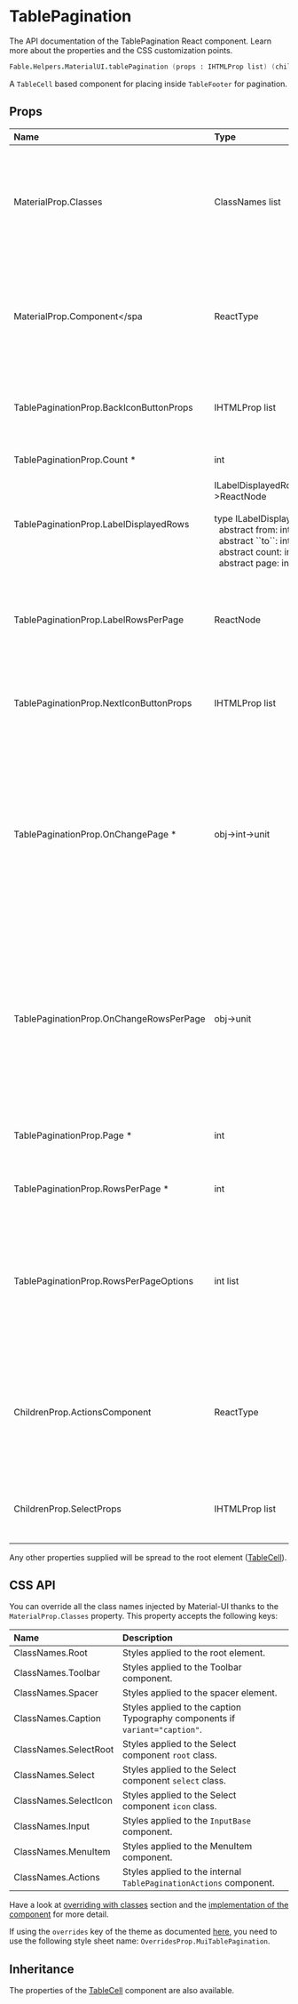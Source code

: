 # TablePagination

<p class="description">The API documentation of the TablePagination React component. Learn more about the properties and the CSS customization points.</p>

```fsharp
Fable.Helpers.MaterialUI.tablePagination (props : IHTMLProp list) (children : ReactElement list) : ReactElement
```

A `TableCell` based component for placing inside `TableFooter` for pagination.

## Props

| Name | Type | Default | Description |
|:-----|:-----|:--------|:------------|
| <span class="prop-name">MaterialProp.Classes</span> | <span class="prop-type">ClassNames list</span> |   | Override or extend the styles applied to the component.  See CSS API below for more details.  |
| <span class="prop-name">MaterialProp.Component</spa | <span class="prop-type">ReactType</span> | <span class="prop-default">TableCell</span> | The component used for the root node. Either a string to use a DOM element or a component. |
| <span class="prop-name">TablePaginationProp.BackIconButtonProps</span> | <span class="prop-type">IHTMLProp list</span> |   | Properties applied to the back arrow [`IconButton`](#/api/icon-button) component. |
| <span class="prop-name required">TablePaginationProp.Count *</span> | <span class="prop-type">int</span> |   | The total number of rows. |
| <span class="prop-name">TablePaginationProp.LabelDisplayedRows</span> | <span class="prop-type">ILabelDisplayedRowsArgs->ReactNode<br><br>type&nbsp;ILabelDisplayedRowsArgs&nbsp;=<br>&nbsp;&nbsp;abstract&nbsp;from:&nbsp;int<br>&nbsp;&nbsp;abstract&nbsp;&#96;&#96;to&#96;&#96;:&nbsp;int<br>&nbsp;&nbsp;abstract&nbsp;count:&nbsp;int<br>&nbsp;&nbsp;abstract&nbsp;page:&nbsp;int<br></span> | <span class="prop-default">({ from, to, count }) => `${from}-${to} of ${count}`</span> | Customize the displayed rows label. |
| <span class="prop-name">TablePaginationProp.LabelRowsPerPage</span> | <span class="prop-type">ReactNode</span> | <span class="prop-default">str "Rows per page:"</span> | Customize the rows per page label. Invoked with a `{ from, to, count, page }` object. |
| <span class="prop-name">TablePaginationProp.NextIconButtonProps</span> | <span class="prop-type">IHTMLProp list</span> |   | Properties applied to the next arrow [`IconButton`](#/api/icon-button) element. |
| <span class="prop-name required">TablePaginationProp.OnChangePage * </span> | <span class="prop-type">obj->int->unit</span> |   | Callback fired when the page is changed.<br><br>**Signature:**<br>`(event: obj) -> (page: int) -> unit`<br>*event:* The event source of the callback<br>*page:* The page selected |
| <span class="prop-name">TablePaginationProp.OnChangeRowsPerPage</span> | <span class="prop-type">obj->unit</span> |   | Callback fired when the number of rows per page is changed.<br><br>**Signature:**<br>`(event : obj) -> unit`<br>*event:* The event source of the callback |
| <span class="prop-name required">TablePaginationProp.Page *</span> | <span class="prop-type">int</span> |   | The zero-based index of the current page. |
| <span class="prop-name required">TablePaginationProp.RowsPerPage *</span> | <span class="prop-type">int</span> |   | The number of rows per page. |
| <span class="prop-name">TablePaginationProp.RowsPerPageOptions</span> | <span class="prop-type">int list</span> | <span class="prop-default">[5; 10; 25]</span> | Customizes the options of the rows per page select field. If less than two options are available, no select field will be displayed. |
| <span class="prop-name">ChildrenProp.ActionsComponent</span> | <span class="prop-type">ReactType</span> | <span class="prop-default">TablePaginationActions</span> | The component used for displaying the actions. Either a string to use a DOM element or a component. |
| <span class="prop-name">ChildrenProp.SelectProps</span> | <span class="prop-type">IHTMLProp list</span> |   | Properties applied to the rows per page [`Select`](#/api/select) element. |

Any other properties supplied will be spread to the root element ([TableCell](#/api/table-cell)).

## CSS API

You can override all the class names injected by Material-UI thanks to the `MaterialProp.Classes` property.
This property accepts the following keys:


| Name | Description |
|:-----|:------------|
| <span class="prop-name">ClassNames.Root</span> | Styles applied to the root element.
| <span class="prop-name">ClassNames.Toolbar</span> | Styles applied to the Toolbar component.
| <span class="prop-name">ClassNames.Spacer</span> | Styles applied to the spacer element.
| <span class="prop-name">ClassNames.Caption</span> | Styles applied to the caption Typography components if `variant="caption"`.
| <span class="prop-name">ClassNames.SelectRoot</span> | Styles applied to the Select component `root` class.
| <span class="prop-name">ClassNames.Select</span> | Styles applied to the Select component `select` class.
| <span class="prop-name">ClassNames.SelectIcon</span> | Styles applied to the Select component `icon` class.
| <span class="prop-name">ClassNames.Input</span> | Styles applied to the `InputBase` component.
| <span class="prop-name">ClassNames.MenuItem</span> | Styles applied to the MenuItem component.
| <span class="prop-name">ClassNames.Actions</span> | Styles applied to the internal `TablePaginationActions` component.

Have a look at [overriding with classes](#/customization/overrides) section
and the [implementation of the component](https://github.com/mui-org/material-ui/tree/master/packages/material-ui/src/TablePagination/TablePagination.js)
for more detail.

If using the `overrides` key of the theme as documented
[here](#/customization/themes),
you need to use the following style sheet name: `OverridesProp.MuiTablePagination`.

## Inheritance

The properties of the [TableCell](#/api/table-cell) component are also available.
<!-- You can take advantage of this behavior to [target nested components](/guides/api/#spread). -->

<!--## Demos-->

<!--- [Tables](/demos/tables/)-->

